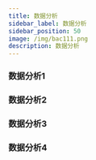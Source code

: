 ```yaml
---
title: 数据分析
sidebar_label: 数据分析
sidebar_position: 50
image: /img/bac111.png
description: 数据分析
---
```


### 数据分析1

### 数据分析2

### 数据分析3

### 数据分析4